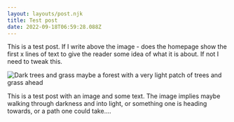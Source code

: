 ```yaml
---
layout: layouts/post.njk
title: Test post
date: 2022-09-18T06:59:28.088Z
---
```

T﻿his is a test post. If I write above the image - does the homepage show the first x lines of text to give the reader some idea of what it is about. If not I need to tweak this.

![Dark trees and grass maybe a forest with a very light patch of trees and grass ahead](/images/iva-rajovic-C1Sr11Fs5Zc-unsplash.jpg)

T﻿his is a test post with an image and some text. The image implies maybe walking through darkness and into light, or something one is heading towards, or a path one could take....